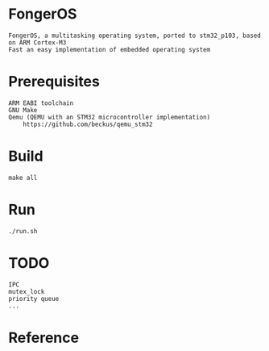 # FongerOS
	FongerOS, a multitasking operating system, ported to stm32_p103, based on ARM Cortex-M3
	Fast an easy implementation of embedded operating system

# Prerequisites
	ARM EABI toolchain
	GNU Make
	Qemu (QEMU with an STM32 microcontroller implementation)
		https://github.com/beckus/qemu_stm32
	
	
# Build
	make all
	
# Run
	./run.sh

# TODO
	IPC
	mutex_lock
	priority queue
	...
	
# Reference
	
